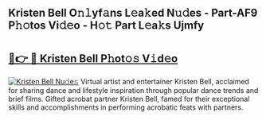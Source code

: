 ## Kristen Bell O𝚗𝚕yf𝚊ns L𝚎a𝚔ed N𝚞𝚍es - Part-AF9 P𝚑𝚘tos Vi𝚍𝚎o - H𝚘𝚝 Part L𝚎a𝚔s Ujmfy

# <h2><a href="http://kf317r.oniu.top/?m=Kristen+Bell">🔗👉 🔴 Kristen Bell P𝚑ot𝚘𝚜 V𝚒d𝚎o</a></h2>

[![Kristen Bell Nu𝚍e𝚜](https://i.imgur.com/0qMVB7G.gif)](http://kf317r.oniu.top/?m=Kristen+Bell)
Virtual artist and entertainer Kristen Bell, acclaimed for sharing dance and lifestyle inspiration through popular dance trends and brief films. Gifted acrobat partner Kristen Bell, famed for their exceptional skills and accomplishments in performing acrobatic feats with partners.  
